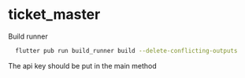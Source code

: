 # ticket_master

Build runner
```bash
  flutter pub run build_runner build --delete-conflicting-outputs
```

The api key should be put in the main method